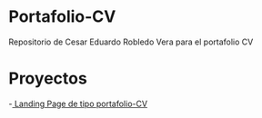 # Portafolio-CV
Repositorio de Cesar Eduardo Robledo Vera para el portafolio CV

# Proyectos
-[ Landing Page de tipo portafolio-CV ](https://ProSudoCesar.github.io/CV/portafolio-cv)